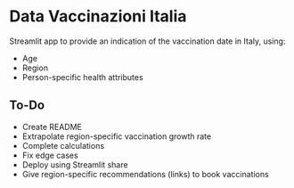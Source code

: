 # Data Vaccinazioni Italia

Streamlit app to provide an indication of the vaccination date in Italy, using:
* Age
* Region
* Person-specific health attributes

## To-Do

* Create README
* Extrapolate region-specific vaccination growth rate
* Complete calculations
* Fix edge cases
* Deploy using Streamlit share
* Give region-specific recommendations (links) to book vaccinations